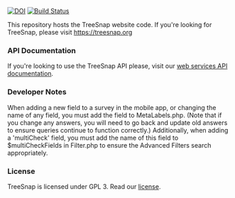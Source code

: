 [![DOI](https://zenodo.org/badge/85752471.svg)](https://zenodo.org/badge/latestdoi/85752471) [![Build Status](https://travis-ci.org/statonlab/Treesnap-website.svg?branch=master)](https://travis-ci.org/statonlab/Treesnap-website)

This repository hosts the TreeSnap website code.
If you're looking for TreeSnap, please visit https://treesnap.org

### API Documentation
If you're looking to use the TreeSnap API please, visit our [web services API documentation](https://github.com/statonlab/Treesnap-website/wiki/Public-API-Documentation).

### Developer Notes
When adding a new field to a survey in the mobile app, or changing the name of any field, you must add the field to MetaLabels.php. (Note that if you change any answers, you will need to go back and update old answers to ensure queries continue to function correctly.)
Additionally, when adding a 'multiCheck' field, you must add the name of this field to $multiCheckFields in Filter.php to ensure the Advanced Filters search appropriately.

### License
TreeSnap is licensed under GPL 3. Read our [license](LICENSE).
